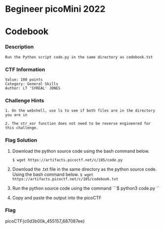# Begineer picoMini 2022
# Codebook
### Description
    Run the Python script code.py in the same directory as codebook.txt
### CTF Information
    Value: 100 points
    Category: General Skills
    Author: LT 'SYREAL' JONES
### Challenge Hints
    1. On the webshell, use ls to see if both files are in the directory you are in

    2. The str_xor function does not need to be reverse engineered for this challenge.

### Flag Solution

1. Download the python source code using the bash command below.

    ```$ wget https://artifacts.picoctf.net/c/105/code.py ```

2. Download the .txt file in the same directory as the python source code. Using the bash command below.
    ```$ wget https://artifacts.picoctf.net/c/105/codebook.txt ```

3. Run the python source code using the command
    ```$ python3 code.py ``
4. Copy and paste the output into the picoCTF

### Flag
   picoCTF{c0d3b00k_455157_687087ee}
